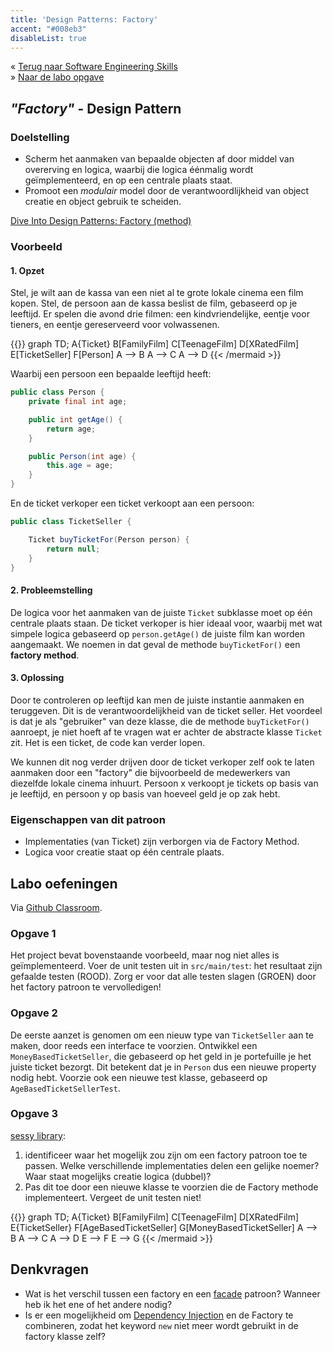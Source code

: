 ```yaml
---
title: 'Design Patterns: Factory'
accent: "#008eb3"
disableList: true
---
```

&laquo;&nbsp;[Terug naar Software Engineering Skills](/teaching/ses)<br/>
&raquo;&nbsp;[Naar de labo opgave](#oef)

## _"Factory"_ - Design Pattern

### Doelstelling

* Scherm het aanmaken van bepaalde objecten af door middel van overerving en logica, waarbij die logica éénmalig wordt geïmplementeerd, en op een centrale plaats staat. 
* Promoot een _modulair_ model door de verantwoordlijkheid van object creatie en object gebruik te scheiden. 

[Dive Into Design Patterns: Factory (method)](https://sourcemaking.com/design_patterns/factory_method)

### Voorbeeld

#### 1. Opzet

Stel, je wilt aan de kassa van een niet al te grote lokale cinema een film kopen. Stel, de persoon aan de kassa beslist de film, gebaseerd op je leeftijd. Er spelen die avond drie filmen: een kindvriendelijke, eentje voor tieners, en eentje gereserveerd voor volwassenen. 

{{<mermaid>}}
graph TD;
    A{Ticket}
    B[FamilyFilm]
    C[TeenageFilm]
    D[XRatedFilm]
    E[TicketSeller]
    F[Person]
    A --> B
    A --> C
    A --> D
{{< /mermaid >}}

Waarbij een persoon een bepaalde leeftijd heeft:

```java
public class Person {
    private final int age;

    public int getAge() {
        return age;
    }

    public Person(int age) {
        this.age = age;
    }
}
```

En de ticket verkoper een ticket verkoopt aan een persoon:

```java
public class TicketSeller {

    Ticket buyTicketFor(Person person) {
        return null;
    }
}
```

#### 2. Probleemstelling

De logica voor het aanmaken van de juiste `Ticket` subklasse moet op één centrale plaats staan. De ticket verkoper is hier ideaal voor, waarbij met wat simpele logica gebaseerd op `person.getAge()` de juiste film kan worden aangemaakt. We noemen in dat geval de methode `buyTicketFor()` een **factory method**. 

#### 3. Oplossing

Door te controleren op leeftijd kan men de juiste instantie aanmaken en teruggeven. Dit is de verantwoordelijkheid van de ticket seller. Het voordeel is dat je als "gebruiker" van deze klasse, die de methode `buyTicketFor()` aanroept, je niet hoeft af te vragen wat er achter de abstracte klasse `Ticket` zit. Het is een ticket, de code kan verder lopen.

We kunnen dit nog verder drijven door de ticket verkoper zelf ook te laten aanmaken door een "factory" die bijvoorbeeld de medewerkers van diezelfde lokale cinema inhuurt. Persoon x verkoopt je tickets op basis van je leeftijd, en persoon y op basis van hoeveel geld je op zak hebt. 

### Eigenschappen van dit patroon

* Implementaties (van Ticket) zijn verborgen via de Factory Method.
* Logica voor creatie staat op één centrale plaats. 

## <a name="oef"></a>Labo oefeningen

Via [<i class='fa fa-github'></i> Github Classroom](/teaching/ses/github-classroom).

### Opgave 1

Het project bevat bovenstaande voorbeeld, maar nog niet alles is geïmplementeerd. Voer de unit testen uit in `src/main/test`: het resultaat zijn gefaalde testen (ROOD). Zorg er voor dat alle testen slagen (GROEN) door het factory patroon te vervolledigen! 

### Opgave 2

De eerste aanzet is genomen om een nieuw type van `TicketSeller` aan te maken, door reeds een interface te voorzien. Ontwikkel een `MoneyBasedTicketSeller`, die gebaseerd op het geld in je portefuille je het juiste ticket bezorgt. Dit betekent dat je in `Person` dus een nieuwe property nodig hebt. Voorzie ook een nieuwe test klasse, gebaseerd op `AgeBasedTicketSellerTest`.

### Opgave 3

[sessy library](/teaching/ses/sessy): 

1. identificeer waar het mogelijk zou zijn om een factory patroon toe te passen. Welke verschillende implementaties delen een gelijke noemer? Waar staat mogelijks creatie logica (dubbel)?
2. Pas dit toe door een nieuwe klasse te voorzien die de Factory methode implementeert. Vergeet de unit testen niet! 

{{<mermaid>}}
graph TD;
    A{Ticket}
    B[FamilyFilm]
    C[TeenageFilm]
    D[XRatedFilm]
    E{TicketSeller}
    F[AgeBasedTicketSeller]
    G[MoneyBasedTicketSeller]
    A --> B
    A --> C
    A --> D
    E --> F
    E --> G
{{< /mermaid >}}

## Denkvragen

* Wat is het verschil tussen een factory en een [facade](/teaching/ses/facade) patroon? Wanneer heb ik het ene of het andere nodig? 
* Is er een mogelijkheid om [Dependency Injection](/teaching/ses/di) en de Factory te combineren, zodat het keyword `new` niet meer wordt gebruikt in de factory klasse zelf? 
